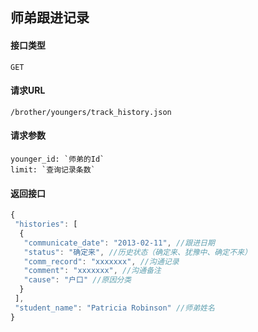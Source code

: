 ## 师弟跟进记录
#### 接口类型
	GET
#### 请求URL
	/brother/youngers/track_history.json
#### 请求参数
	younger_id: `师弟的Id`
	limit: `查询记录条数`
#### 返回接口
```js
{
 "histories": [
  {
   "communicate_date": "2013-02-11", //跟进日期
   "status": "确定来", //历史状态（确定来、犹豫中、确定不来）
   "comm_record": "xxxxxxx", //沟通记录
   "comment": "xxxxxxx", //沟通备注
   "cause": "户口" //原因分类
  }
 ],
 "student_name": "Patricia Robinson" //师弟姓名
}
```